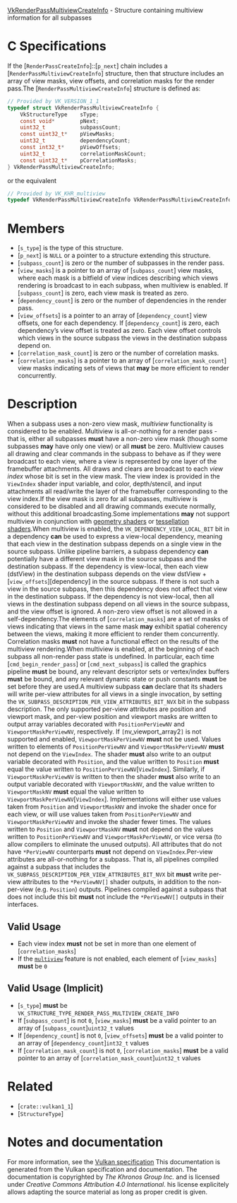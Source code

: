 [VkRenderPassMultiviewCreateInfo](https://www.khronos.org/registry/vulkan/specs/1.3-extensions/man/html/VkRenderPassMultiviewCreateInfo.html) - Structure containing multiview information for all subpasses

# C Specifications
If the [`RenderPassCreateInfo`]::[`p_next`] chain includes a
[`RenderPassMultiviewCreateInfo`] structure, then that structure
includes an array of view masks, view offsets, and correlation masks for the
render pass.The [`RenderPassMultiviewCreateInfo`] structure is defined as:
```c
// Provided by VK_VERSION_1_1
typedef struct VkRenderPassMultiviewCreateInfo {
    VkStructureType    sType;
    const void*        pNext;
    uint32_t           subpassCount;
    const uint32_t*    pViewMasks;
    uint32_t           dependencyCount;
    const int32_t*     pViewOffsets;
    uint32_t           correlationMaskCount;
    const uint32_t*    pCorrelationMasks;
} VkRenderPassMultiviewCreateInfo;
```
or the equivalent
```c
// Provided by VK_KHR_multiview
typedef VkRenderPassMultiviewCreateInfo VkRenderPassMultiviewCreateInfoKHR;
```

# Members
- [`s_type`] is the type of this structure.
- [`p_next`] is `NULL` or a pointer to a structure extending this structure.
- [`subpass_count`] is zero or the number of subpasses in the render pass.
- [`view_masks`] is a pointer to an array of [`subpass_count`] view masks, where each mask is a bitfield of view indices describing which views rendering is broadcast to in each subpass, when multiview is enabled. If [`subpass_count`] is zero, each view mask is treated as zero.
- [`dependency_count`] is zero or the number of dependencies in the render pass.
- [`view_offsets`] is a pointer to an array of [`dependency_count`] view offsets, one for each dependency. If [`dependency_count`] is zero, each dependency’s view offset is treated as zero. Each view offset controls which views in the source subpass the views in the destination subpass depend on.
- [`correlation_mask_count`] is zero or the number of correlation masks.
- [`correlation_masks`] is a pointer to an array of [`correlation_mask_count`] view masks indicating sets of views that  **may**  be more efficient to render concurrently.

# Description
When a subpass uses a non-zero view mask, *multiview* functionality is
considered to be enabled.
Multiview is all-or-nothing for a render pass - that is, either all
subpasses  **must**  have a non-zero view mask (though some subpasses  **may**  have
only one view) or all  **must**  be zero.
Multiview causes all drawing and clear commands in the subpass to behave as
if they were broadcast to each view, where a view is represented by one
layer of the framebuffer attachments.
All draws and clears are broadcast to each *view index* whose bit is set in
the view mask.
The view index is provided in the `ViewIndex` shader input variable, and
color, depth/stencil, and input attachments all read/write the layer of the
framebuffer corresponding to the view index.If the view mask is zero for all subpasses, multiview is considered to be
disabled and all drawing commands execute normally, without this additional
broadcasting.Some implementations  **may**  not support multiview in conjunction with
[geometry shaders](https://www.khronos.org/registry/vulkan/specs/1.3-extensions/html/vkspec.html#features-multiview-gs) or
[tessellation shaders](https://www.khronos.org/registry/vulkan/specs/1.3-extensions/html/vkspec.html#features-multiview-tess).When multiview is enabled, the `VK_DEPENDENCY_VIEW_LOCAL_BIT` bit in a
dependency  **can**  be used to express a view-local dependency, meaning that
each view in the destination subpass depends on a single view in the source
subpass.
Unlike pipeline barriers, a subpass dependency  **can**  potentially have a
different view mask in the source subpass and the destination subpass.
If the dependency is view-local, then each view (dstView) in the
destination subpass depends on the view dstView + 
[`view_offsets`][dependency] in the source subpass.
If there is not such a view in the source subpass, then this dependency does
not affect that view in the destination subpass.
If the dependency is not view-local, then all views in the destination
subpass depend on all views in the source subpass, and the view offset is
ignored.
A non-zero view offset is not allowed in a self-dependency.The elements of [`correlation_masks`] are a set of masks of views
indicating that views in the same mask  **may**  exhibit spatial coherency
between the views, making it more efficient to render them concurrently.
Correlation masks  **must**  not have a functional effect on the results of the
multiview rendering.When multiview is enabled, at the beginning of each subpass all non-render
pass state is undefined.
In particular, each time [`cmd_begin_render_pass`] or
[`cmd_next_subpass`] is called the graphics pipeline  **must**  be bound, any
relevant descriptor sets or vertex/index buffers  **must**  be bound, and any
relevant dynamic state or push constants  **must**  be set before they are used.A multiview subpass  **can**  declare that its shaders will write per-view
attributes for all views in a single invocation, by setting the
`VK_SUBPASS_DESCRIPTION_PER_VIEW_ATTRIBUTES_BIT_NVX` bit in the subpass
description.
The only supported per-view attributes are position and viewport mask, and
per-view position and viewport masks are written to output array variables
decorated with `PositionPerViewNV` and `ViewportMaskPerViewNV`,
respectively.
If `[`nv_viewport_array2`]` is not supported and enabled,
`ViewportMaskPerViewNV` **must**  not be used.
Values written to elements of `PositionPerViewNV` and
`ViewportMaskPerViewNV` **must**  not depend on the `ViewIndex`.
The shader  **must**  also write to an output variable decorated with
`Position`, and the value written to `Position` **must**  equal the value
written to `PositionPerViewNV`[`ViewIndex`].
Similarly, if `ViewportMaskPerViewNV` is written to then the shader  **must** 
also write to an output variable decorated with `ViewportMaskNV`, and the
value written to `ViewportMaskNV` **must**  equal the value written to
`ViewportMaskPerViewNV`[`ViewIndex`].
Implementations will either use values taken from `Position` and
`ViewportMaskNV` and invoke the shader once for each view, or will use
values taken from `PositionPerViewNV` and `ViewportMaskPerViewNV` and
invoke the shader fewer times.
The values written to `Position` and `ViewportMaskNV` **must**  not depend
on the values written to `PositionPerViewNV` and
`ViewportMaskPerViewNV`, or vice versa (to allow compilers to eliminate
the unused outputs).
All attributes that do not have `*PerViewNV` counterparts  **must**  not depend
on `ViewIndex`.Per-view attributes are all-or-nothing for a subpass.
That is, all pipelines compiled against a subpass that includes the
`VK_SUBPASS_DESCRIPTION_PER_VIEW_ATTRIBUTES_BIT_NVX` bit  **must**  write
per-view attributes to the `*PerViewNV[]` shader outputs, in addition to the
non-per-view (e.g. `Position`) outputs.
Pipelines compiled against a subpass that does not include this bit  **must** 
not include the `*PerViewNV[]` outputs in their interfaces.
## Valid Usage
-    Each view index  **must**  not be set in more than one element of [`correlation_masks`]
-    If the [`multiview`](https://www.khronos.org/registry/vulkan/specs/1.3-extensions/html/vkspec.html#features-multiview) feature is not enabled, each element of [`view_masks`] **must**  be `0`

## Valid Usage (Implicit)
-  [`s_type`] **must**  be `VK_STRUCTURE_TYPE_RENDER_PASS_MULTIVIEW_CREATE_INFO`
-    If [`subpass_count`] is not `0`, [`view_masks`] **must**  be a valid pointer to an array of [`subpass_count`]`uint32_t` values
-    If [`dependency_count`] is not `0`, [`view_offsets`] **must**  be a valid pointer to an array of [`dependency_count`]`int32_t` values
-    If [`correlation_mask_count`] is not `0`, [`correlation_masks`] **must**  be a valid pointer to an array of [`correlation_mask_count`]`uint32_t` values

# Related
- [`crate::vulkan1_1`]
- [`StructureType`]

# Notes and documentation
For more information, see the [Vulkan specification](https://www.khronos.org/registry/vulkan/specs/1.3-extensions/html/vkspec.html)
This documentation is generated from the Vulkan specification and documentation.
The documentation is copyrighted by *The Khronos Group Inc.* and is licensed under *Creative Commons Attribution 4.0 International*.
his license explicitely allows adapting the source material as long as proper credit is given.
        